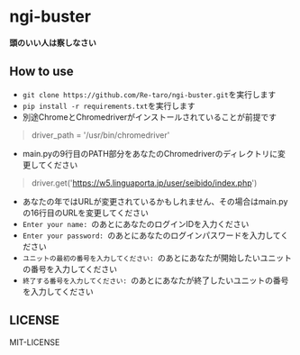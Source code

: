 # ngi-buster
**頭のいい人は察しなさい**
## How to use
- `git clone https://github.com/Re-taro/ngi-buster.git`を実行します
- `pip install -r requirements.txt`を実行します
- 別途ChromeとChromedriverがインストールされていることが前提です
>driver_path = '/usr/bin/chromedriver'
- main.pyの9行目のPATH部分をあなたのChromedriverのディレクトリに変更してください
>driver.get('https://w5.linguaporta.jp/user/seibido/index.php')
- あなたの年ではURLが変更されているかもしれません、その場合はmain.pyの16行目のURLを変更してください
- `Enter your name: `のあとにあなたのログインIDを入力ください
- `Enter your password: `のあとにあなたのログインパスワードを入力してください
- `ユニットの最初の番号を入力してください: `のあとにあなたが開始したいユニットの番号を入力してください
- `終了する番号を入力してください: `のあとにあなたが終了したいユニットの番号を入力してください
## LICENSE
MIT-LICENSE
